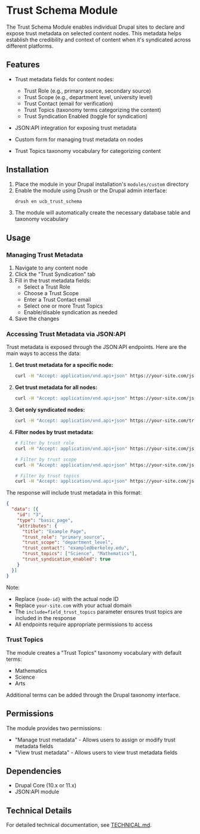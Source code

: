 # Trust Schema Module

The Trust Schema Module enables individual Drupal sites to declare and expose trust metadata on selected content nodes. This metadata helps establish the credibility and context of content when it's syndicated across different platforms.

## Features

- Trust metadata fields for content nodes:
  - Trust Role (e.g., primary source, secondary source)
  - Trust Scope (e.g., department level, university level)
  - Trust Contact (email for verification)
  - Trust Topics (taxonomy terms categorizing the content)
  - Trust Syndication Enabled (toggle for syndication)

- JSON:API integration for exposing trust metadata
- Custom form for managing trust metadata on nodes
- Trust Topics taxonomy vocabulary for categorizing content

## Installation

1. Place the module in your Drupal installation's `modules/custom` directory
2. Enable the module using Drush or the Drupal admin interface:
   ```bash
   drush en ucb_trust_schema
   ```
3. The module will automatically create the necessary database table and taxonomy vocabulary

## Usage

### Managing Trust Metadata

1. Navigate to any content node
2. Click the "Trust Syndication" tab
3. Fill in the trust metadata fields:
   - Select a Trust Role
   - Choose a Trust Scope
   - Enter a Trust Contact email
   - Select one or more Trust Topics
   - Enable/disable syndication as needed
4. Save the changes

### Accessing Trust Metadata via JSON:API

Trust metadata is exposed through the JSON:API endpoints. Here are the main ways to access the data:

1. **Get trust metadata for a specific node:**
   ```bash
   curl -H "Accept: application/vnd.api+json" https://your-site.com/jsonapi/node/basic_page/{node-id}?include=field_trust_topics
   ```

2. **Get trust metadata for all nodes:**
   ```bash
   curl -H "Accept: application/vnd.api+json" https://your-site.com/jsonapi/node/basic_page?include=field_trust_topics
   ```

3. **Get only syndicated nodes:**
   ```bash
   curl -H "Accept: application/vnd.api+json" https://your-site.com/trust-syndication/list
   ```

4. **Filter nodes by trust metadata:**
   ```bash
   # Filter by trust role
   curl -H "Accept: application/vnd.api+json" https://your-site.com/jsonapi/node/basic_page?filter[trust_role]=primary_source&include=field_trust_topics

   # Filter by trust scope
   curl -H "Accept: application/vnd.api+json" https://your-site.com/jsonapi/node/basic_page?filter[trust_scope]=department_level&include=field_trust_topics

   # Filter by trust topics
   curl -H "Accept: application/vnd.api+json" https://your-site.com/jsonapi/node/basic_page?filter[trust_topics]=Science&include=field_trust_topics
   ```

The response will include trust metadata in this format:
```json
{
  "data": [{
    "id": "3",
    "type": "basic_page",
    "attributes": {
      "title": "Example Page",
      "trust_role": "primary_source",
      "trust_scope": "department_level",
      "trust_contact": "example@berkeley.edu",
      "trust_topics": ["Science", "Mathematics"],
      "trust_syndication_enabled": true
    }
  }]
}
```

Note: 
- Replace `{node-id}` with the actual node ID
- Replace `your-site.com` with your actual domain
- The `include=field_trust_topics` parameter ensures trust topics are included in the response
- All endpoints require appropriate permissions to access

### Trust Topics

The module creates a "Trust Topics" taxonomy vocabulary with default terms:
- Mathematics
- Science
- Arts

Additional terms can be added through the Drupal taxonomy interface.

## Permissions

The module provides two permissions:
- "Manage trust metadata" - Allows users to assign or modify trust metadata fields
- "View trust metadata" - Allows users to view trust metadata fields

## Dependencies

- Drupal Core (10.x or 11.x)
- JSON:API module

## Technical Details

For detailed technical documentation, see [TECHNICAL.md](TECHNICAL.md). 